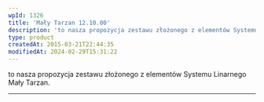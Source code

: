 ```yaml
---
wpId: 1326
title: 'Mały Tarzan 12.10.00'
description: 'to nasza propozycja zestawu złożonego z elementów Systemu Linarnego Mały Tarzan.'
type: product
createdAt: 2015-03-21T22:44:35
modifiedAt: 2024-02-29T15:31:22
---
```



to nasza propozycja zestawu złożonego z elementów Systemu Linarnego Mały Tarzan.

* * *